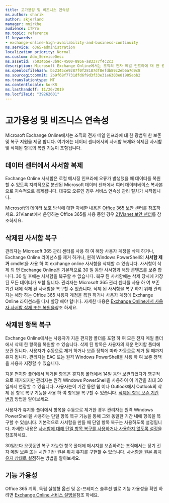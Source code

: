 ```yaml
---
title: 고가용성 및 비즈니스 연속성
ms.author: sharik
author: skjerland
manager: mnirkhe
audience: ITPro
ms.topic: reference
f1_keywords:
- exchange-online-high-availability-and-business-continuity
ms.service: o365-administration
localization_priority: Normal
ms.custom: Adm_ServiceDesc
ms.assetid: 7b03465e-3b9c-4500-8956-a83377f4c2c3
description: Microsoft Exchange Online에서는 조직의 전자 메일 인프라에 대 한 광범위 한 보존 및 복구 지원을 제공 합니다. 여기에는 데이터 센터에서의 사서함 복제와 삭제된 사서함 및 삭제된 항목의 복원 기능이 포함됩니다.
ms.openlocfilehash: b52345ce9287f0f28187df8efdb89c2eb6a7d9c8
ms.sourcegitcommit: 2b9f68f7731dfd6f9d3f33e31e6303e81985ebb2
ms.translationtype: MT
ms.contentlocale: ko-KR
ms.lasthandoff: 11/26/2019
ms.locfileid: "39262601"
---
```

# <a name="high-availability-and-business-continuity"></a>고가용성 및 비즈니스 연속성

Microsoft Exchange Online에서는 조직의 전자 메일 인프라에 대 한 광범위 한 보존 및 복구 지원을 제공 합니다. 여기에는 데이터 센터에서의 사서함 복제와 삭제된 사서함 및 삭제된 항목의 복원 기능이 포함됩니다.
  
## <a name="mailbox-replication-at-data-centers"></a>데이터 센터에서 사서함 복제

Exchange Online 사서함은 로컬 메시징 인프라에 오류가 발생했을 때 데이터를 복원할 수 있도록 지리적으로 분산된 Microsoft 데이터 센터에서 여러 데이터베이스 복사본으로 지속적으로 복제됩니다. 대규모 오류인 경우 서비스 연속성 관리 절차가 시작됩니다.
  
Microsoft의 데이터 보호 방식에 대한 자세한 내용은 [Office 365 보안 센터](https://go.microsoft.com/fwlink/p/?LinkId=299135)를 참조하세요. 21Vianet에서 운영하는 Office 365를 사용 중인 경우 [21Vianet 보안 센터](https://www.21vbluecloud.com/office365/trustcenter/onlineservices.mdl)를 참조하세요.
  
## <a name="deleted-mailbox-recovery"></a>삭제된 사서함 복구

관리자는 Microsoft 365 관리 센터를 사용 하 여 해당 사용자 계정을 삭제 하거나, Exchange Online 라이선스를 제거 하거나, 원격 Windows PowerShell의 **사서함 제거** cmdlet을 사용 하 여 exchange online 사서함을 삭제할 수 있습니다. 사서함이 삭제 되 면 Exchange Online은 기본적으로 30 일 동안 사서함과 해당 콘텐츠를 보존 합니다. 30 일 후에는 사서함을 복구할 수 없습니다. 복구 된 사서함에는 삭제 당시에 저장 된 모든 데이터가 포함 됩니다. 관리자는 Microsoft 365 관리 센터를 사용 하 여 보존 기간 내에 삭제 된 사서함을 복구할 수 있습니다. 삭제 된 사서함을 복구 하기 위해 관리자는 해당 하는 Office 365 사용자 계정을 복원 하거나 사용자 계정에 Exchange Online 라이선스를 다시 할당 해야 합니다. 자세한 내용은 [Exchange Online에서 사용자 사서함 삭제 또는 복원을](https://go.microsoft.com/fwlink/p/?LinkId=286992)참조 하세요.
  
## <a name="deleted-item-recovery"></a>삭제된 항목 복구

Exchange Online에서는 사용자가 지운 편지함 폴더를 포함 하 여 모든 전자 메일 폴더에서 삭제 한 항목을 복원할 수 있습니다. 삭제 된 항목은 사용자의 지운 편지함 폴더에 보관 됩니다. 사용자가 수동으로 제거 하거나 보존 정책에 따라 자동으로 제거 될 때까지 유지 됩니다. 관리자는 EAC 또는 원격 Windows PowerShell을 사용 하 여 보존 정책을 사용자 지정할 수 있습니다.
  
지운 편지함 폴더에서 제거된 항목은 휴지통 폴더에서 14일 동안 보관되었다가 영구적으로 제거되지만 관리자는 원격 Windows PowerShell을 사용하여 이 기간을 최대 30일까지 연장할 수 있습니다. 사용자는이 기간 동안 웹 이나 Outlook에서 Outlook의 삭제 된 항목 복구 기능을 사용 하 여 항목을 복구할 수 있습니다. [삭제된 항목 보존 기간 변경](https://go.microsoft.com/fwlink/p/?LinkId=286940) 방법을 알아보세요.
  
사용자가 휴지통 폴더에서 항목을 수동으로 제거한 경우 관리자는 원격 Windows PowerShell을 사용하는 단일 항목 복구 기능을 통해 그와 동일한 기간 내에 항목을 복구할 수 있습니다. 기본적으로 사서함을 만들 때 단일 항목 복구는 사용하도록 설정됩니다. 자세한 내용은 [사서함에 대해 단일 항목 복구를 사용하거나 사용하지 않도록 설정](https://go.microsoft.com/fwlink/p/?LinkID=286941)을 참조하세요.
  
30일보다 오랫동안 복구 가능한 항목 폴더에 메시지를 보존하려는 조직에서는 장기 전자 메일 보존 또는 시간 기반 원본 위치 유지를 구현할 수 있습니다. [사서함을 원본 위치 유지 상태로 설정](https://go.microsoft.com/fwlink/p/?LinkId=271746)하는 방법을 알아보세요.
  
## <a name="feature-availability"></a>기능 가용성

Office 365 계획, 독립 실행형 옵션 및 온-프레미스 솔루션 별로 기능 가용성을 확인 하려면 [Exchange Online 서비스 설명을](exchange-online-service-description.md)참조 하세요.
  